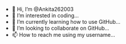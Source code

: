 - 👋 Hi, I’m @Ankita262003
- 👀 I’m interested in coding...
- 🌱 I’m currently learning how to use GitHub...
- 💞️ I’m looking to collaborate on GitHub...
- 📫 How to reach me using my username...

<!---
Ankita262003/Ankita262003 is a ✨ special ✨ repository because its `README.md` (this file) appears on your GitHub profile.
You can click the Preview link to take a look at your changes.
--->
